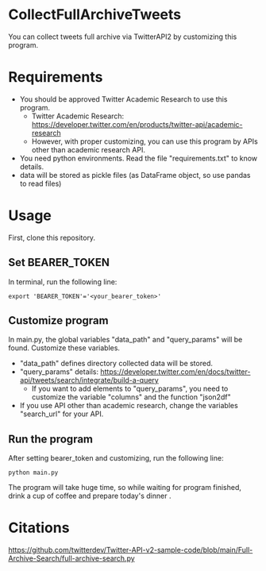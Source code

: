 # CollectFullArchiveTweets
You can collect tweets full archive via TwitterAPI2 by customizing this program.

# Requirements
- You should be approved Twitter Academic Research to use this program.
  - Twitter Academic Research: https://developer.twitter.com/en/products/twitter-api/academic-research
  - However, with proper customizing, you can use this program by APIs other than academic research API.
- You need python environments. Read the file "requirements.txt" to know details.
- data will be stored as pickle files (as DataFrame object, so use pandas to read files)

# Usage
First, clone this repository.
## Set BEARER_TOKEN
In terminal, run the following line:<br>
```
export 'BEARER_TOKEN'='<your_bearer_token>'
```
## Customize program
In main.py, the global variables "data_path" and "query_params" will be found. Customize these variables. 
- "data_path" defines directory collected data will be stored.
- "query_params" details: https://developer.twitter.com/en/docs/twitter-api/tweets/search/integrate/build-a-query
  - If you want to add elements to "query_params", you need to customize the variable "columns" and the function "json2df"
- If you use API other than academic research, change the variables "search_url" for your API.

## Run the program
After setting bearer_token and customizing, run the following line:
```
python main.py
```
The program will take huge time, so while waiting for program finished, drink a cup of coffee and prepare today's dinner .


# Citations
https://github.com/twitterdev/Twitter-API-v2-sample-code/blob/main/Full-Archive-Search/full-archive-search.py
